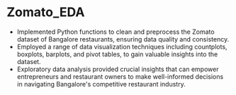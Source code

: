 # Zomato_EDA
- Implemented Python functions to clean and preprocess the Zomato dataset of Bangalore restaurants, ensuring data quality and consistency.
- Employed a range of data visualization techniques including countplots, boxplots, barplots, and pivot tables, to gain valuable insights into the dataset.
- Exploratory data analysis provided crucial insights that can empower entrepreneurs and restaurant owners to make well-informed decisions in navigating Bangalore's competitive restaurant industry.
